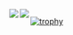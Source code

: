 <a href="https://github.com/anuraghazra/github-readme-stats">
  <img align="left" src="https://github-readme-stats.vercel.app/api?username=senseImamuraY?theme=radical&count_private=true&show_icons=true" />
</a>
<a href="https://github.com/anuraghazra/github-readme-stats">
  <img align="left" src="https://github-readme-stats.vercel.app/api/top-langs/?username=senseImamuraY?theme=radical" />
</a>

[![trophy](https://github-profile-trophy.vercel.app/?username=senseImamuraY?theme=radical)](https://github.com/ryo-ma/github-profile-trophy)
